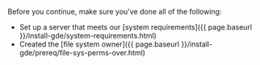 Before you continue, make sure you've done all of the following:

-  Set up a server that meets our [system requirements]({{ page.baseurl }}/install-gde/system-requirements.html)
-  Created the [file system owner]({{ page.baseurl }}/install-gde/prereq/file-sys-perms-over.html)
